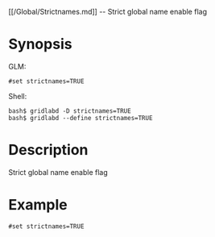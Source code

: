 [[/Global/Strictnames.md]] -- Strict global name enable flag

# Synopsis
GLM:
~~~
#set strictnames=TRUE
~~~
Shell:
~~~
bash$ gridlabd -D strictnames=TRUE
bash$ gridlabd --define strictnames=TRUE
~~~

# Description

Strict global name enable flag

# Example

~~~
#set strictnames=TRUE
~~~
